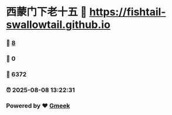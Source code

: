 # 西蒙门下老十五 :link: https://fishtail-swallowtail.github.io 
### :page_facing_up: [8](https://fishtail-swallowtail.github.io/tag.html) 
### :speech_balloon: 0 
### :hibiscus: 6372 
### :alarm_clock: 2025-08-08 13:22:31 
### Powered by :heart: [Gmeek](https://github.com/Meekdai/Gmeek)
